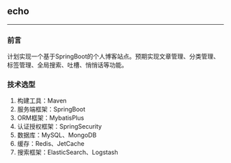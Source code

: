 ## echo

---
### 前言
计划实现一个基于SpringBoot的个人博客站点。预期实现文章管理、分类管理、标签管理、全局搜索、吐槽、悄悄话等功能。

### 技术选型
1. 构建工具：Maven
2. 服务端框架：SpringBoot
3. ORM框架：MybatisPlus
4. 认证授权框架：SpringSecurity
4. 数据库：MySQL、MongoDB
5. 缓存：Redis、JetCache
5. 搜索框架：ElasticSearch、Logstash
